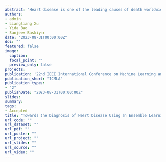 ```yaml
---
abstract: "Heart disease is one of the leading causes of death worldwide. Understanding the presence of heart disease is crucial for timely intervention and effective management. However, it is still a challenging task to accurately diagnose and treat heart disease. In this paper, we propose an ensemble machine learning model that combines the predictive power of three state-of-the-art machine learning algorithms: BERT (Bidirectional Encoder Representations from Transformers), FT-transformer, and XGBoost. Through extensive training and evaluation, we assess the performance of our model using established metrics such as accuracy, precision, recall, F1-score, and receiver operating characteristic (ROC) curve analysis. The results obtained demonstrate the effectiveness and validity of our machine learning system in predicting heart disease accurately. This paper presents a promising approach that can assist healthcare professionals in making informed decisions and improving patient outcomes, enhances our understanding of heart disease patterns, and contributes to the development of effective diagnostic and treatment approaches."
authors:
- admin
- Liangliang Xu
- Yida Bao
- Sanjeev Baskiyar
date: "2023-08-31T00:00:00Z"
doi: ""
featured: false
image:
  caption:
  focal_point: ""
  preview_only: false
projects:
publication: '22nd IEEE International Conference on Machine Learning and Applications'
publication_short: "ICMLA"
publication_types:
- "2"
publishDate: "2023-08-31T00:00:00Z"
slides:
summary:
tags:
- Accepted
title: "Towards the Diagnosis of Heart Disease Using an Ensemble Learning Approach"
url_code: ""
url_dataset: ""
url_pdf: ""
url_poster: ""
url_project: ""
url_slides: ""
url_source: ""
url_video: ""
---
```

